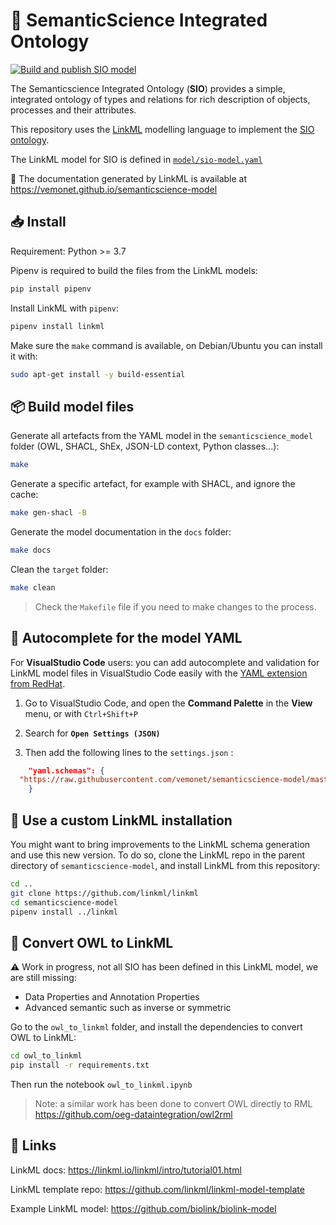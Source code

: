 # 🔬 SemanticScience Integrated Ontology

[![Build and publish SIO model](https://github.com/vemonet/semanticscience-model/actions/workflows/main.yaml/badge.svg)](https://github.com/vemonet/semanticscience-model/actions/workflows/main.yaml)

The Semanticscience Integrated Ontology (**SIO**) provides a simple, integrated ontology of types and relations for rich description of objects, processes and their attributes.

This repository uses the [LinkML](https://github.com/linkml/linkml) modelling language to implement the [SIO ontology](https://semanticscience.org).

The LinkML model for SIO is defined in [`model/sio-model.yaml`](https://github.com/vemonet/semanticscience-model/blob/main/model/sio-model.yaml)

📖 The documentation generated by LinkML is available at https://vemonet.github.io/semanticscience-model

## 📥️ Install

Requirement: Python >= 3.7

Pipenv is required to build the files from the LinkML models:

```bash
pip install pipenv
```

Install LinkML with `pipenv`:

```bash
pipenv install linkml
```

Make sure the `make` command is available, on Debian/Ubuntu you can install it with:

```bash
sudo apt-get install -y build-essential
```

## 📦️ Build model files

Generate all artefacts from the YAML model in the `semanticscience_model` folder (OWL, SHACL, ShEx, JSON-LD context, Python classes...):

```bash
make
```

Generate a specific artefact, for example with SHACL, and ignore the cache:

```bash
make gen-shacl -B
```

Generate the model documentation in the `docs` folder:

```bash
make docs
```

Clean the `target` folder:

```bash
make clean
```

> Check the `Makefile` file if you need to make changes to the process.

## 💬 Autocomplete for the model YAML

For **VisualStudio Code** users: you can add autocomplete and validation for LinkML model files in VisualStudio Code easily with the [YAML extension from RedHat](https://marketplace.visualstudio.com/items?itemName=redhat.vscode-yaml). 

1. Go to VisualStudio Code, and open the **Command Palette** in the **View** menu, or with `Ctrl+Shift+P` 

2. Search for **`Open Settings (JSON)`**

3. Then add the following lines to the `settings.json` :

```json
    "yaml.schemas": {
  "https://raw.githubusercontent.com/vemonet/semanticscience-model/master/resources/linkml.schema.json": ["model/*-model.yml"],
    }
```

## 🔧 Use a custom LinkML installation

You might want to bring improvements to the LinkML schema generation and use this new version. To do so, clone the LinkML repo in the parent directory of `semanticscience-model`, and install LinkML from this repository:

```bash
cd ..
git clone https://github.com/linkml/linkml
cd semanticscience-model
pipenv install ../linkml
```

## 🦉 Convert OWL to LinkML

⚠️ Work in progress, not all SIO has been defined in this LinkML model, we are still missing:

* Data Properties and Annotation Properties
* Advanced semantic such as inverse or symmetric

Go to the `owl_to_linkml` folder, and install the dependencies to convert OWL to LinkML:

```bash
cd owl_to_linkml
pip install -r requirements.txt
```

Then run the notebook `owl_to_linkml.ipynb`

> Note: a similar work has been done to convert OWL directly to RML https://github.com/oeg-dataintegration/owl2rml

## 🔗 Links

LinkML docs: https://linkml.io/linkml/intro/tutorial01.html

LinkML template repo: https://github.com/linkml/linkml-model-template

Example LinkML model: https://github.com/biolink/biolink-model
